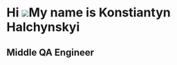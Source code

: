 Hi ![](https://user-images.githubusercontent.com/18350557/176309783-0785949b-9127-417c-8b55-ab5a4333674e.gif)My name is Konstiantyn Halchynskyi
===============================================================================================================================================
Middle QA Engineer
------------------
